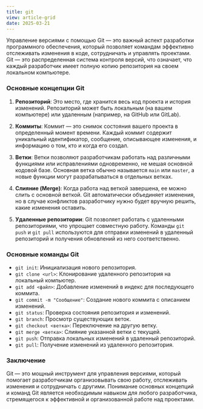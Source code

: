 ```yaml
---
title: git
view: article-grid
date: 2025-03-21 
---
```


Управление версиями с помощью Git — это важный аспект разработки программного обеспечения, который позволяет командам эффективно отслеживать изменения в коде, сотрудничать и управлять проектами. Git — это распределенная система контроля версий, что означает, что каждый разработчик имеет полную копию репозитория на своем локальном компьютере.

### Основные концепции Git

1. **Репозиторий**: Это место, где хранится весь код проекта и история изменений. Репозиторий может быть локальным (на вашем компьютере) или удаленным (например, на GitHub или GitLab).

2. **Коммиты**: Коммит — это снимок состояния вашего проекта в определенный момент времени. Каждый коммит содержит уникальный идентификатор, сообщение, описывающее изменения, и информацию о том, кто и когда его создал.

3. **Ветки**: Ветки позволяют разработчикам работать над различными функциями или исправлениями одновременно, не мешая основной кодовой базе. Основная ветка обычно называется `main` или `master`, а новые функции могут разрабатываться в отдельных ветках.

4. **Слияние (Merge)**: Когда работа над веткой завершена, ее можно слить с основной веткой. Git автоматически объединяет изменения, но в случае конфликтов разработчику нужно будет вручную решить, какие изменения оставить.

5. **Удаленные репозитории**: Git позволяет работать с удаленными репозиториями, что упрощает совместную работу. Команды `git push` и `git pull` используются для отправки изменений в удаленный репозиторий и получения обновлений из него соответственно.

### Основные команды Git

- `git init`: Инициализация нового репозитория.
- `git clone <url>`: Клонирование удаленного репозитория на локальный компьютер.
- `git add <файл>`: Добавление изменений в индекс для последующего коммита.
- `git commit -m "Сообщение"`: Создание нового коммита с описанием изменений.
- `git status`: Проверка состояния репозитория и изменений.
- `git branch`: Просмотр существующих веток.
- `git checkout <ветка>`: Переключение на другую ветку.
- `git merge <ветка>`: Слияние указанной ветки с текущей.
- `git push`: Отправка локальных изменений в удаленный репозиторий.
- `git pull`: Получение изменений из удаленного репозитория.

### Заключение

Git — это мощный инструмент для управления версиями, который помогает разработчикам организовывать свою работу, отслеживать изменения и сотрудничать с другими. Понимание основных концепций и команд Git является необходимым навыком для любого разработчика, стремящегося к эффективной и организованной работе над проектами. 